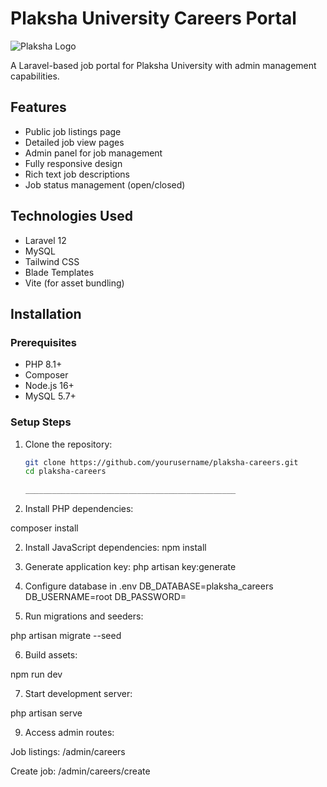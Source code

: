 # Plaksha University Careers Portal

![Plaksha Logo](https://plaksha.edu.in/images/logo-new.png)

A Laravel-based job portal for Plaksha University with admin management capabilities.

## Features

- Public job listings page
- Detailed job view pages
- Admin panel for job management
- Fully responsive design
- Rich text job descriptions
- Job status management (open/closed)

## Technologies Used

- Laravel 12
- MySQL
- Tailwind CSS
- Blade Templates
- Vite (for asset bundling)

## Installation

### Prerequisites
- PHP 8.1+
- Composer
- Node.js 16+
- MySQL 5.7+

### Setup Steps

1. Clone the repository:
   ```bash
   git clone https://github.com/yourusername/plaksha-careers.git
   cd plaksha-careers

   _______________________________________________
  1.  Install PHP dependencies:

composer install

2. Install JavaScript dependencies:
npm install
3. Generate application key:
php artisan key:generate
4. Configure database in .env
DB_DATABASE=plaksha_careers
DB_USERNAME=root
DB_PASSWORD=


5. Run migrations and seeders:

php artisan migrate --seed

6. Build assets:

npm run dev

7. Start development server:

php artisan serve

9. Access admin routes:

Job listings: /admin/careers

Create job: /admin/careers/create
